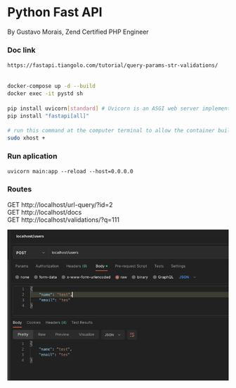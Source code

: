 # Python Fast API

By Gustavo Morais, Zend Certified PHP Engineer


### Doc link
```
https://fastapi.tiangolo.com/tutorial/query-params-str-validations/
```

```bash

docker-compose up -d --build
docker exec -it pystd sh

pip install uvicorn[standard] # Uvicorn is an ASGI web server implementation for Python. https://www.uvicorn.org/
pip install "fastapi[all]"

# run this command at the computer terminal to allow the container buil gui windows
sudo xhost + 
```

### Run aplication
```
uvicorn main:app --reload --host=0.0.0.0
```

### Routes
GET http://localhost/url-query/?id=2
<br>
GET http://localhost/docs
<br>
GET http://localhost/validations/?q=111
<br>

![](./imgs/usersPost.png)
